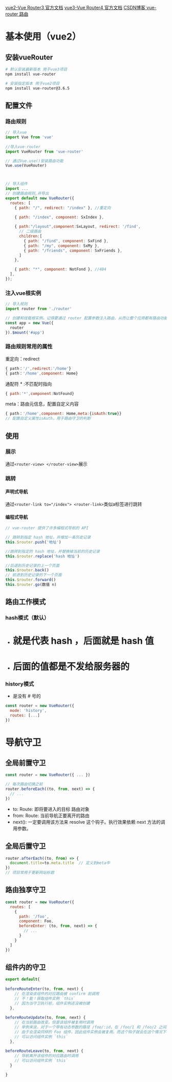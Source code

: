 [vue2-Vue Router3 官方文档](https://v3.router.vuejs.org/zh/)
[vue3-Vue Router4 官方文档](https://router.vuejs.org/zh/)
[CSDN博客 vue-router 路由](http://t.csdnimg.cn/9ufuz)

# 基本使用（vue2）
## 安装vueRouter
```bash
# 默认安装最新版本 用于vue3项目
npm install vue-router

# 安装指定版本 用于vue2项目
npm install vue-router@3.6.5
```
## 配置文件
### 路由规则
```javascript
// 导入vue
import Vue from 'vue'
  
//导入vue-router
import VueRouter from 'vue-router'

// 通过Vue.use()安装路由功能
Vue.use(VueRouter)



// 导入组件
import ...
// 创建路由规则,并导出
export default new VueRouter({
  routes: [
    { path: "/", redirect: "/index" }, //重定向

    { path: "/index", component: SxIndex },
   
    { path:"/layout",component:SxLayout, redirect: '/find',
      // 二级路由
      children:[
        { path: "/find", component: SxFind },
        { path: "/my", component: SxMy },
        { path: "/friends", component: SxFriends },
      ]
    },

    { path: "*", component: NotFond }, //404
  ],
});
```
### 注入vue根实例
```javascript
// 导入规则
import router from './router'

// 创建和挂载根实例。记得要通过 router 配置参数注入路由，从而让整个应用都有路由功能
const app = new Vue({
  router
}).$mount('#app')
```
### 路由规则常用的属性
重定向：redirect
```javascript
{ path：'/',redirect:'/home'}
{ path：'/home',component: Home}
```
通配符 * :不匹配时指向
```javascript
{ path:'*',component:NotFound}
```
meta：路由元信息，配置自定义内容
```javascript
{ path：'/home',component: Home,meta:{isAuth:true}}
// 配置自定义属性isAuth，用于路由守卫的判断
```
## 使用
### 展示
通过`<router-view> </router-view>`展示
### 跳转
#### 声明式导航
通过`<router-link to="/index"> <router-link>`类似a标签进行跳转
#### 编程式导航
```javascript
// vue-router 提供了许多编程式导航的 API

// 跳转到指定 hash 地址，并增加一条历史记录
this.$router.push('地址')

//跳转到指定的 hash 地址，并替换掉当前的历史记录
this.$router.replace('hash 地址')

//后退到历史记录的上一个页面
this.$router.back()
// 前进到历史记录的下一个页面
this.$router.forward() 
this.$router.go(数值 n)

```

## 路由工作模式
### hash模式（默认）

- # 就是代表 hash ，后面就是 hash 值
- # 后面的值都是不发给服务器的
### history模式

- 是没有 # 号的
```javascript
const router = new VueRouter({
  mode: 'history',
  routes: [...]
})
```

# 导航守卫
## 全局前置守卫
```javascript
const router = new VueRouter({ ... })

// 每次路由切换之前
router.beforeEach((to, from, next) => {
  // ...
})
```

- to: Route: 即将要进入的目标 路由对象
- from: Route: 当前导航正要离开的路由
- next(): 一定要调用该方法来 resolve 这个钩子。执行效果依赖 next 方法的调用参数。
## 全局后置守卫
```javascript
router.afterEach((to, from) => {
  document.title=to.meta.title  // 定义到meta中
})
// 项目常用于更新网站标题
```

## 路由独享守卫
```javascript
const router = new VueRouter({
  routes: [
    {
      path: '/foo',
      component: Foo,
      beforeEnter: (to, from, next) => {
        // ...
      }
    }
  ]
})
```
## 组件内的守卫
```javascript
export default{
  
beforeRouteEnter(to, from, next) {
    // 在渲染该组件的对应路由被 confirm 前调用
    // 不！能！获取组件实例 `this`
    // 因为当守卫执行前，组件实例还没被创建
  },
  
beforeRouteUpdate(to, from, next) {
    // 在当前路由改变，但是该组件被复用时调用
    // 举例来说，对于一个带有动态参数的路径 /foo/:id，在 /foo/1 和 /foo/2 之间跳转的时候，
    // 由于会渲染同样的 Foo 组件，因此组件实例会被复用。而这个钩子就会在这个情况下被调用。
    // 可以访问组件实例 `this`
  },
  
beforeRouteLeave(to, from, next) {
    // 导航离开该组件的对应路由时调用
    // 可以访问组件实例 `this`
  }

}
```









